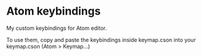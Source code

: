 # Atom keybindings

My custom keybindings for Atom editor.

To use them, copy and paste the keybindings inside keymap.cson into your keymap.cson (Atom > Keymap...)
